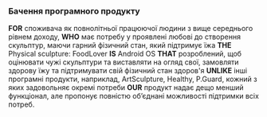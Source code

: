 ### Бачення програмного продукту
**FOR** споживача як повнолітньої працюючої людини з вище середнього рівнем доходу, **WHO** має потребу у проявлені любові до створення скульптур, маючи гарний фізичний стан, який підтримує їжа **THE** Physical sculpture: FoodLover **IS** Android OS **THAT** розроблений, щоб оцінювати чужі скульптури та виставляти на огляд свої, замовляти здорову їжу та підтримувати свій фізичний стан здоров'я  **UNLIKE** інші програмні продукти, наприклад, ArtSculpture, Healthy, P.Guard, кожний з яких задовольняє окремі потреби **OUR** продукт надає дещо менший функціонал, але пропонує повністю об’єднані можливості підтримки всіх потреб.
